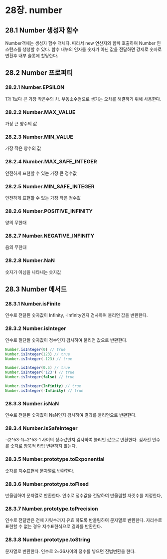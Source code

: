 # 28장. number
## 28.1 Number 생성자 함수
Number객체는 생성자 함수 객체다. 따라서 new 연산자와 함께 호출하여 Number 인스턴스를 생성할 수 있다. 함수 내부의 인자를 숫자가 아닌 값을 전달하면 강제로 숫자로 변환후 내부 슬롯에 할당한다. 
## 28.2 Number 프로퍼티
### 28.2.1 Number.EPSILON 
1과 1보다 큰 가장 작은수의 차. 부동소수점으로 생기는 오차를 해결하기 위해 사용한다.
### 28.2.2 Number.MAX_VALUE
가장 큰 양수의 값
### 28.2.3 Number.MIN_VALUE
가장 작은 양수의 값
### 28.2.4 Number.MAX_SAFE_INTEGER
안전하게 표현할 수 있는 가장 큰 정수값
### 28.2.5 Number.MIN_SAFE_INTEGER
안전하게 표현할 수 있는 가장 작은 정수값
### 28.2.6 Number.POSITIVE_INFINITY
양의 무한대
### 28.2.7 Number.NEGATIVE_INFINITY
음의 무한대
### 28.2.8 Number.NaN
숫자가 아님을 나타내는 숫자값
## 28.3 Number 메서드
### 28.3.1 Number.isFinite
인수로 전달된 숫자값이 Infinity, -Infinity인지 검사하여 불리언 값을 반환한다.
### 28.3.2 Number.isInteger
인수로 절단될 숫자값이 정수인지 검사하여 불리언 값으로 반환한다.
```js
Number.isInteger(0) // true
Number.isInteger(123) // true
Number.isInteger(-123) // true

Number.isInteger(0.5) // true
Number.isInteger('123') // true
Number.isInteger(false) // true

Number.isInteger(Infinity) // true
Number.isInteger(-Infinity) // true
```
### 28.3.3 Number.isNaN
인수로 전달된 숫자값이 NaN인지 검사하여 결과를 불리언으로 반환한다.
### 28.3.4 Number.isSafeInteger
-(2^53-1)~2^53-1 사이의 정수값인지 검사하여 불리언 값으로 반환한다. 검사전 인수를 숫자로 암묵적 타입 변환하지 않는다.
### 28.3.5 Number.prototype.toExponential
숫자를 지수표현식 문자열로 반환한다. 
### 28.3.6 Number.prototype.toFixed
반올림하여 문자열로 반환한다. 인수로 정수값을 전달하여 반올림할 자릿수를 지정한다,
### 28.3.7 Number.prototype.toPrecision
인수로 전달받은 전체 자릿수까지 유효 하도록 반올림하여 문자열로 반환한다. 자리수로 표현할 수 없는 경우 지수표현식으로 결과를 반환한다.
### 28.3.8 Number.prototype.toString
문자열로 반환한다. 인수로 2~36사이의 정수를 넣으면 진법변환을 한다.